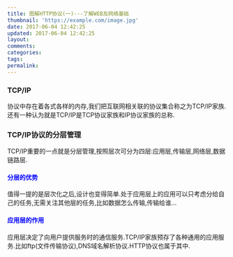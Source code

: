 ```yaml
---
title: 图解HTTP协议(一)---了解WEB及网络基础
thumbnail: 'https://example.com/image.jpg'
date: 2017-06-04 12:42:25
updated: 2017-06-04 12:42:25
layout:
comments:
categories:
tags:
permalink:
---
```

### TCP/IP
协议中存在着各式各样的内存,我们把互联网相关联的协议集合称之为TCP/IP家族.还有一种认为就是TCP/IP是TCP协议家族和IP协议家族的总称.
### TCP/IP协议的分层管理
TCP/IP重要的一点就是分层管理,按照层次可分为四层:应用层,传输层,网络层,数据链路层.
#### <font color='blue'>分层的优势</font>
值得一提的是层次化之后,设计也变得简单.处于应用层上的应用可以只考虑分给自己的任务,无需关注其他层的任务,比如数据怎么传输,传输给谁...
#### <font color='blue'>应用层的作用</font>
应用层决定了向用户提供服务时的通信服务.TCP/IP家族预存了各种通用的应用服务.比如ftp(文件传输协议),DNS域名解析协议.HTTP协议也属于其中.
